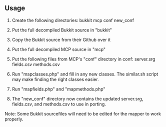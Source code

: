 Usage
-----

1. Create the following directories: bukkit mcp conf new_conf

2. Put the full decompiled Bukkit source in "bukkit"

3. Copy the Bukkit source from their Github over it

4. Put the full decompiled MCP source in "mcp"

5. Put the following files from MCP's "conf" directory in conf: server.srg fields.csv methods.csv

6. Run "mapclasses.php" and fill in any new classes. The similar.sh script may make finding the right classes easier.

7. Run "mapfields.php" and "mapmethods.php"

8. The "new_conf" directory now contains the updated server.srg, fields.csv, and methods.csv to use in porting.



Note: Some Bukkit sourcefiles will need to be edited for the mapper to work properly.
